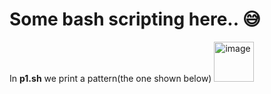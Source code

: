 # Some bash scripting here.. 😅
In **p1.sh** we print a pattern(the one shown below)
<img width="64" alt="image" src="https://user-images.githubusercontent.com/83173038/202842874-c39c0046-9524-494e-ac3d-a551ad4bb978.png">
